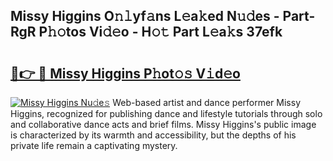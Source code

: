 ## Missy Higgins O𝚗𝚕yf𝚊ns L𝚎a𝚔ed N𝚞𝚍es - Part-RgR P𝚑𝚘tos Vi𝚍𝚎o - H𝚘𝚝 Part L𝚎a𝚔s 37efk

# <h2><a href="http://kfctec1.oniu.top/?m=Missy+Higgins">🔗👉 🔴 Missy Higgins P𝚑ot𝚘𝚜 V𝚒d𝚎o</a></h2>

[![Missy Higgins Nu𝚍e𝚜](https://i.imgur.com/0qMVB7G.gif)](http://kfctec1.oniu.top/?m=Missy+Higgins)
Web-based artist and dance performer Missy Higgins, recognized for publishing dance and lifestyle tutorials through solo and collaborative dance acts and brief films. Missy Higgins's public image is characterized by its warmth and accessibility, but the depths of his private life remain a captivating mystery.  
